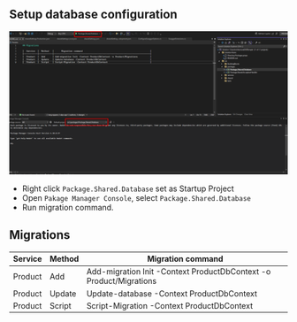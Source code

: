 ## Setup database configuration

![Sample image](https://github.com/long29103107/CleanArchitectureDDDTemple/blob/master/images/screenshot_1724580857.png)

-  Right click `Package.Shared.Database` set as Startup Project
-  Open `Pakage Manager Console`, select `Package.Shared.Database`
-  Run migration command.

## Migrations

|  Service  |  Method   |      Migration command                                                      |
|-----------|-----------|-----------------------------------------------------------------------------|
|  Product  |  Add      | Add-migration Init -Context ProductDbContext -o Product/Migrations          | 
|  Product  |  Update   | Update-database -Context ProductDbContext                                   | 
|  Product  |  Script   | Script-Migration -Context ProductDbContext                                  | 